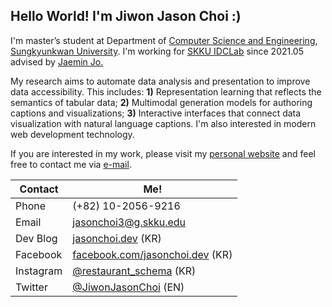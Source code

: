 ## Hello World! I'm Jiwon Jason Choi :)

I'm master’s student at Department of [Computer Science and Engineering](https://cs.skku.edu/), [Sungkyunkwan University](https://skku.edu/). I'm working for [SKKU IDCLab](https://idclab.skku.edu/) since 2021.05 advised by [Jaemin Jo.](https://github.com/e-)

 My research aims to automate data analysis and presentation to improve data accessibility. This includes: **1)** Representation learning that reflects the semantics of tabular data; **2)** Multimodal generation models for authoring captions and visualizations; **3)** Interactive interfaces that connect data visualization with natural language captions. I'm also interested in modern web development technology.

If you are interested in my work, please visit my [personal website](https://me.jasonchoi.dev) and feel free to contact me via [e-mail](mailto://jasonchoi3@g.skku.edu). 


| Contact | Me! |
|-|-|
| Phone  | (+82) 10-2056-9216 |
| Email | [jasonchoi3@g.skku.edu](mailto:jasonchoi3@g.skku.edu) |
| Dev Blog | [jasonchoi.dev](https://jasonchoi.dev) (KR) |
| Facebook | [facebook.com/jasonchoi.dev](https://www.facebook.com/jasonchoi.dev/) (KR) | 
| Instagram  | [@restaurant_schema](https://instagram.com/restaurant_schema) (KR) |
| Twitter  | [@JiwonJasonChoi](https://twitter.com/jasonchoi_dev) (EN) |


